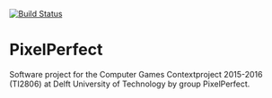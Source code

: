 [![Build Status](https://api.travis-ci.org/jessetilro/pixelperfect.svg?branch=master)](https://travis-ci.org/jessetilro/pixelperfect)

# PixelPerfect
Software project for the Computer Games Contextproject 2015-2016 (TI2806) at Delft University of Technology by group PixelPerfect.

